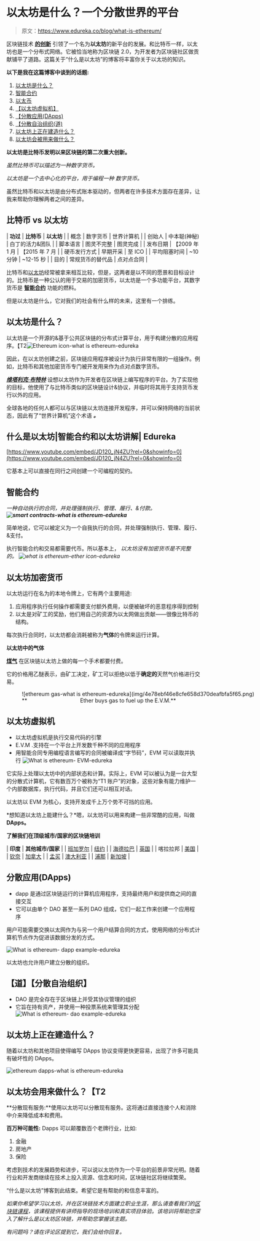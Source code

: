 # 以太坊是什么？一个分散世界的平台

> 原文：<https://www.edureka.co/blog/what-is-ethereum/>

区块链技术 [**的创新**](https://www.edureka.co/blog/blockchain-technology/) 引领了一个名为**以太坊**的新平台的发展。和比特币一样，以太坊也是一个分布式网络。它被恰当地称为区块链 2.0，为开发者为区块链社区做贡献铺平了道路。这篇关于“什么是以太坊”的博客将丰富你关于以太坊的知识。

**以下是我在这篇博客中谈到的话题:**

1.  [以太坊是什么？](#whateth)
2.  [智能合约](#whatcontract)
3.  [以太币](#whatcrypto)
4.  [【以太坊虚拟机】](#whatevm)
5.  [【分散应用(DApps)](#whatdapp)
6.  [【分散自治组织(道)](#whatdao)
7.  [以太坊上正在建造什么？](#whatbuilt)
8.  [以太坊会被用来做什么？](#whatused)

**以太坊是比特币发明以来区块链的第二次重大创新。**

*虽然比特币可以描述为一种数字货币。*

*以太坊是一个去中心化的平台，用于编程一种* *数字货币。*

虽然比特币和以太坊是由分布式账本驱动的，但两者在许多技术方面存在差异，让我来帮助你理解两者之间的差异。

## **比特币 vs 以太坊**

| **功过** | **比特币** | **以太坊** |
| 概念 | 数字货币 | 世界计算机 |
| 创始人 | 中本聪(神秘) | 白丁的活力&团队 |
| 脚本语言 | 图灵不完整 | 图灵完成 |
| 发布日期 | 【2009 年 1 月 | 【2015 年 7 月 |
| 硬币发行方式 | 早期开采 | 至 ICO |
| 平均阻塞时间 | ~10 分钟 | ~12-15 秒 |
| 目的 | 常规货币的替代品 | 点对点合同 |

比特币和[以太坊](https://www.edureka.co/blog/ethereum-tutorial-with-smart-contracts/)经常被拿来相互比较，但是，这两者是以不同的愿景和目标设计的。比特币是一种公认的用于交易的加密货币，以太坊是一个多功能平台，其数字货币是 [**智能合约**](https://www.edureka.co/blog/smart-contracts/) 功能的燃料。

但是以太坊是什么，它对我们的社会有什么样的未来，这里有一个排练。

## **以太坊是什么？**

以太坊是一个开源的&基于公共区块链的分布式计算平台，用于构建分散的应用程序。【T2![Ethereum icon-what is ethereum-edureka](img/9bd4a04128291d82b0a9acda2432e9d1.png)

因此，在以太坊创建之前，区块链应用程序被设计为执行非常有限的一组操作。例如，比特币和其他加密货币专门被开发用来作为点对点数字货币。

[***维塔利克·布特林***](https://www.youtube.com/watch?v=TDGq4aeevgY&t=1s) 设想以太坊作为开发者在区块链上编写程序的平台。为了实现他的目标，他使用了与比特币类似的区块链设计&协议，并临时将其用于支持货币发行以外的应用。

全球各地的任何人都可以与区块链以太坊连接开发程序，并可以保持网络的当前状态，因此有了“世界计算机”这个术语 ***。***

## **什么是以太坊|智能合约和以太坊讲解| Edureka**

[https://www.youtube.com/embed/JD120_jN4ZU?rel=0&showinfo=0](https://www.youtube.com/embed/JD120_jN4ZU?rel=0&showinfo=0)

它基本上可以直接在同行之间创建一个可编程的契约。

## **智能合约**

*一种自动执行的合同，并处理强制执行、管理、履行、&付款。****![smart contracts-what is ethereum-edureka](img/e0cab4fd383f4044c18673731915be24.png)***

简单地说，它可以被定义为一个自我执行的合同，并处理强制执行、管理、履行、&支付。

执行智能合约和交易都需要代币。所以基本上， *以太坊没有加密货币是不完整的。 ![what is ethereum-ether icon-edureka](img/8e9c1eb382be76ef14490af584b79e4e.png)* 

## **以太坊加密货币**

以太坊运行在名为的本地令牌上，它有两个主要用途:

1.  应用程序执行任何操作都需要支付额外费用，以便被破坏的恶意程序得到控制
2.  以太是对矿工的奖励，他们用自己的资源为以太网做出贡献——很像比特币的结构。

每次执行合同时，以太坊都会消耗被称为**气体**的令牌来运行计算。

**以太坊中的气体**

[**煤气**](https://kb.myetherwallet.com/gas/what-is-gas-ethereum.html) 在区块链以太坊上做的每一个手术都要付费。

它的价格用乙醚表示，由矿工决定，矿工可以拒绝以低于**确定的**天然气价格进行交易。

<figure id="attachment_60638" aria-describedby="caption-attachment-60638" style="width: 639px" class="wp-caption aligncenter">![ethereum gas-what is ethereum-edureka](img/4e78ebf46e8cfe658d370deafbfa5f65.png)

<figcaption id="caption-attachment-60638" class="wp-caption-text">**                                   Ether buys gas to fuel up the E.V.M.**</figcaption>

</figure>

## 以太坊虚拟机

*   以太坊虚拟机是执行交易代码的引擎
*   E.V.M .支持在一个平台上开发数千种不同的应用程序
*   用智能合同专用编程语言编写的合同被编译成“字节码”，EVM 可以读取并执行 ![What is ethereum- EVM-edureka](img/5aad2dd57048652352846ade6708fb39.png)

它实际上处理以太坊中的内部状态和计算。实际上，EVM 可以被认为是一台大型的分散式计算机，它有数百万个被称为“T1 账户”的对象，这些对象有能力维护一个内部数据库，执行代码，并且它们还可以相互对话。

以太坊以 EVM 为核心，支持开发成千上万个势不可挡的应用。

*想知道以太坊上能建什么？*嗯，以太坊可以用来构建一些非常酷的应用，叫做 **DApps。**

**了解我们在顶级城市/国家的区块链培训**

| **印度** | **其他城市/国家** |
| [班加罗尔](https://www.edureka.co/blockchain-training-bangalore) | [纽约](https://www.edureka.co/blockchain-training-new-york-city) |
| [海德拉巴](https://www.edureka.co/blockchain-training-hyderabad) | [英国](https://www.edureka.co/blockchain-training-uk) |
| 喀拉拉邦 | [美国](https://www.edureka.co/blockchain-training-usa) |
| [钦奈](https://www.edureka.co/blockchain-training-chennai) | [加拿大](https://www.edureka.co/blockchain-training-canada) |
| [孟买](https://www.edureka.co/blockchain-training-mumbai) | [澳大利亚](https://www.edureka.co/blockchain-training-australia) |
| [浦那](https://www.edureka.co/blockchain-training-pune) | [新加坡](https://www.edureka.co/blockchain-training-singapore) |

## 分散应用(DApps)

*   dapp 是通过区块链运行的计算机应用程序，支持最终用户和提供商之间的直接交互
*   它可以由单个 DAO 甚至一系列 DAO 组成，它们一起工作来创建一个应用程序

用户可能需要交换以太网作为与另一个用户结算合同的方式，使用网络的分布式计算机节点作为促进该数据分发的方式。

![What is ethereum- dapp example-edureka](img/da6216e7084ed5ca4d4af96d9f11f99a.png)

以太坊也允许用户建立分散的组织。

## **【道】**【分散自治组织】

*   DAO 是完全存在于区块链上并受其协议管理的组织
*   它旨在持有资产，并使用一种投票系统来管理其分配 ![What is ethereum- dao example-edureka](img/3cee8f453d5550116cca401c76157a48.png)

## **以太坊上正在建造什么？**

随着以太坊和其他项目使得编写 DApps 协议变得更快更容易，出现了许多可能具有破坏性的 DApps。

![ethereum dapps-what is ethereum-edureka](img/d78d8d49995302891afc8058de6ac8b5.png)

## **以太坊会用来做什么？【T2**

**分散现有服务:**使用以太坊可以分散现有服务。这将通过直接连接个人和消除中介来降低成本和费用。

**百万种可能性:** Dapps 可以颠覆数百个老牌行业，比如:

1.  金融
2.  房地产
3.  保险

考虑到技术的发展趋势和进步，可以说以太坊作为一个平台的前景非常光明。随着行业和开发商继续在技术上投入资源、信念和时间，区块链社区将继续繁荣。

“什么是以太坊”博客到此结束。希望它是有帮助的和信息丰富的。

*如果你希望学习以太坊，并在区块链技术方面建立职业生涯，那么请查看我们的[区块链课程](https://www.edureka.co/blockchain-training)，该课程提供有讲师指导的现场培训和真实项目体验。该培训将帮助您深入了解什么是以太坊区块链，并帮助您掌握该主题。*

*有问题吗？请在评论区提到它，我们会给你回复。*